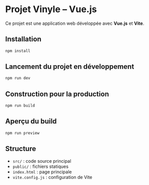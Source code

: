 # Projet Vinyle – Vue.js

Ce projet est une application web développée avec **Vue.js** et **Vite**.

## Installation

```bash
npm install
```

## Lancement du projet en développement

```bash
npm run dev
```

## Construction pour la production

```bash
npm run build
```

## Aperçu du build

```bash
npm run preview
```

## Structure

- `src/` : code source principal
- `public/` : fichiers statiques
- `index.html` : page principale
- `vite.config.js` : configuration de Vite
